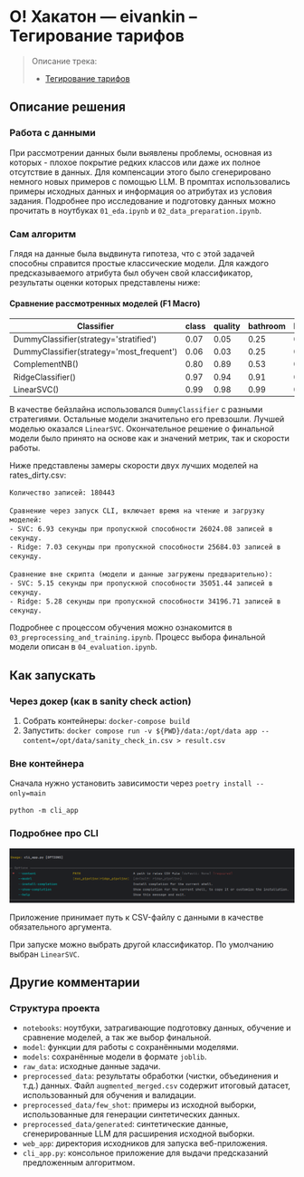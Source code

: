 # О! Хакатон — eivankin – Тегирование тарифов

>
> Описание трека:
> - [Тегирование тарифов](https://docs.ostrovok.tech/s/hackathon-track-2)
>

## Описание решения

### Работа с данными

При рассмотрении данных были выявлены проблемы, основная из которых - плохое покрытие редких классов
или даже их полное отсутствие в данных. Для компенсации этого было сгенерировано немного новых
примеров с помощью LLM. В промптах использовались примеры исходных данных и информация оо атрибутах
из условия задания. Подробнее про исследование и подготовку данных можно прочитать в
ноутбуках `01_eda.ipynb` и `02_data_preparation.ipynb`.

### Сам алгоритм

Глядя на данные была выдвинута гипотеза, что с этой задачей способны справится простые классические
модели. Для каждого предсказываемого атрибута был обучен свой классификатор, результаты оценки
которых представлены ниже:

#### Сравнение рассмотренных моделей (F1 Macro)

| Classifier                                | class | quality | bathroom | bedding | capacity | club | balcony | view |
|-------------------------------------------|-------|---------|----------|---------|----------|------|---------|------|
| DummyClassifier(strategy='stratified')    | 0.07  | 0.05    | 0.25     | 0.20    | 0.14     | 0.50 | 0.50    | 0.03 |
| DummyClassifier(strategy='most_frequent') | 0.06  | 0.03    | 0.25     | 0.15    | 0.11     | 0.50 | 0.49    | 0.03 |
| ComplementNB()                            | 0.80  | 0.89    | 0.53     | 0.38    | 0.59     | 0.55 | 0.71    | 0.65 |
| RidgeClassifier()                         | 0.97  | 0.94    | 0.91     | 0.51    | 0.83     | 0.83 | 0.96    | 0.80 |
| LinearSVC()                               | 0.99  | 0.98    | 0.99     | 0.63    | 0.89     | 0.89 | 0.98    | 0.90 |

В качестве бейзлайна использовался `DummyClassifier` с разными стратегиями. Остальные модели
значительно его превзошли. Лучшей моделью оказался `LinearSVC`. Окончательное решение о финальной
модели было принято на основе как и значений метрик, так и скорости работы.

Ниже представлены замеры скорости двух лучших моделей на rates_dirty.csv:

```
Количество записей: 180443

Сравнение через запуск CLI, включает время на чтение и загрузку моделей:
- SVC: 6.93 секунды при пропускной способности 26024.08 записей в секунду.
- Ridge: 7.03 секунды при пропускной способности 25684.03 записей в секунду.

Сравнение вне скрипта (модели и данные загружены предварительно):
- SVC: 5.15 секунды при пропускной способности 35051.44 записей в секунду.
- Ridge: 5.28 секунды при пропускной способности 34196.71 записей в секунду.
```

Подробнее с процессом обучения можно ознакомится в `03_preprocessing_and_training.ipynb`. Процесс
выбора финальной модели описан в `04_evaluation.ipynb`.

## Как запускать

### Через докер (как в sanity check action)

1. Собрать контейнеры: `docker-compose build`
2. Запустить: `docker compose run -v ${PWD}/data:/opt/data app --content=/opt/data/sanity_check_in.csv > result.csv`

### Вне контейнера

Сначала нужно установить зависимости через `poetry install --only=main`

```shell
python -m cli_app
```

### Подробнее про CLI

![CLI help](images/cli_help.png)

Приложение принимает путь к CSV-файлу с данными в качестве обязательного аргумента.

При запуске можно выбрать другой классификатор. По умолчанию выбран `LinearSVC`.

## Другие комментарии

### Структура проекта

- `notebooks`: ноутбуки, затрагивающие подготовку данных, обучение и сравнение моделей, а так же
  выбор финальной.
- `model`: функции для работы с сохранёнными моделями.
- `models`: сохранённые модели в формате `joblib`.
- `raw_data`: исходные данные задачи.
- `preprocessed_data`: результаты обработки (чистки, объединения и т.д.) данных.
  Файл `augmented_merged.csv` содержит итоговый датасет, использованный для обучения и валидации.
- `preprocessed_data/few_shot`: примеры из исходной выборки, использованные для генерации
  синтетических данных.
- `preprocessed_data/generated`: синтетические данные, сгенерированные LLM для расширения исходной
  выборки.
- `web_app`: директория исходников для запуска веб-приложения.
- `cli_app.py`: консольное приложение для выдачи предсказаний предложенным алгоритмом.

